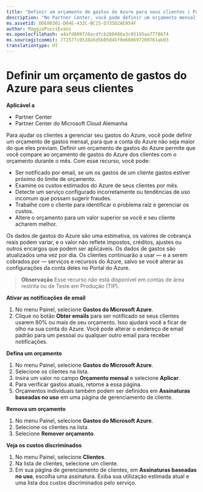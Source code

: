 ```yaml
---
title: "Definir um orçamento de gastos do Azure para seus clientes | Partner Center"
description: "No Partner Center, você pode definir um orçamento mensal por cliente para que sua conta do Azure não seja uma surpresa no final do mês."
ms.assetid: DDE80361-D04E-432C-BC15-D735D2AE954F
author: MaggiePucciEvans
ms.openlocfilehash: a4afd889720acdfcb280486a3c05195aa7778674
ms.sourcegitcommit: 772577c0538a5d5b05d45f0e669697209761ab03
translationtype: HT
---
```

# <a name="set-an-azure-spending-budget-for-your-customers"></a>Definir um orçamento de gastos do Azure para seus clientes

**Aplicável a**

-  Partner Center
-  Partner Center do Microsoft Cloud Alemanha

Para ajudar os clientes a gerenciar seu gastos do Azure, você pode definir um orçamento de gastos mensal, para que a conta do Azure não seja maior do que eles previam. Definir um orçamento de gastos do Azure permite que você compare ao orçamento de gastos do Azure dos clientes com o orçamento durante o mês. Com esse recurso, você pode: 

-   Ser notificado por email, se um os gastos de um cliente gastos estiver próximo do limite de orçamento.
-   Examine os custos estimados do Azure de seus clientes por mês.
-   Detecte um serviço configurado incorretamente ou tendências de uso incomum que possam sugerir fraudes.
-   Trabalhe com o cliente para identificar o problema raiz e gerenciar os custos.
-   Altere o orçamento para um valor superior se você e seu cliente acharem melhor.

Os dados de gastos do Azure são uma estimativa, os valores de cobrança reais podem variar, e o valor não reflete impostos, créditos, ajustes ou outros encargos que podem ser aplicáveis. Os dados de gastos são atualizados uma vez por dia. Os clientes continuarão a usar — e a serem cobrados por — serviços e recursos do Azure, salvo se você alterar as configurações da conta deles no Portal do Azure. 

>**Observação** Esse recurso não está disponível em contas de área restrita ou de Teste em Produção (TIP).

**Ativar as notificações de email**

1.  No menu Painel, selecione **Gastos do Microsoft Azure**.
2.  Clique no botão **Obter emails** para ser notificado se seus clientes usarem 80% ou mais de seu orçamento. Isso ajudará você a ficar de olho na sua conta do Azure. Você pode alterar o endereço de email padrão para um pessoal ou qualquer outro email para receber notificações.

<a href="" id="setabudget"></a>
**Defina um orçamento**

1.  No menu Painel, selecione **Gastos do Microsoft Azure**.
2.  Selecione os clientes na lista.
3.  Insira um valor no campo **Orçamento mensal** e selecione **Aplicar**.
4.  Para verificar gastos atuais, retorne a essa página.
5.  Orçamentos individuais também podem ser definidos em **Assinaturas baseadas no uso** em uma página de gerenciamento de cliente.

<a href="" id="removeabudget"></a>
**Remova um orçamento**

1.  No menu Painel, selecione **Gastos do Microsoft Azure**.
2.  Selecione os clientes na lista.
3.  Selecione **Remover orçamento**.

<a href="" id="seeitemizedcosts"></a>
**Veja os custos discriminados**

1.  No menu Painel, selecione **Clientes**.
2.  Na lista de clientes, selecione um cliente.
3.  Em sua página de gerenciamento de clientes, em **Assinaturas baseadas no uso**, escolha uma assinatura. Exiba sua utilização estimada atual e uma lista dos custos discriminados pelo serviço.


 

 



